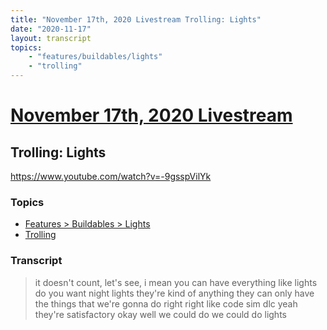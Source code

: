```yaml
---
title: "November 17th, 2020 Livestream Trolling: Lights"
date: "2020-11-17"
layout: transcript
topics:
    - "features/buildables/lights"
    - "trolling"
---
```

# [November 17th, 2020 Livestream](../2020-11-17.md)
## Trolling: Lights
https://www.youtube.com/watch?v=-9gsspVilYk

### Topics
* [Features > Buildables > Lights](../topics/features/buildables/lights.md)
* [Trolling](../topics/trolling.md)

### Transcript

> it doesn't count, let's see, i mean you can have everything like lights do you want night lights they're kind of anything they can only have the things that we're gonna do right right like code sim dlc yeah they're satisfactory okay well we could do we could do lights
